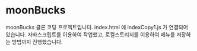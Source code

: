 # moonBucks

moonBucks 클론 코딩 프로젝트입니다.
index.html 에 indexCopy1.js 가 연결되어있습니다.
자바스크립트를 이용하여 작업했고, 로컬스토리지를 이용하여 메뉴를 저장하는 방법까지 진행했습니다.

